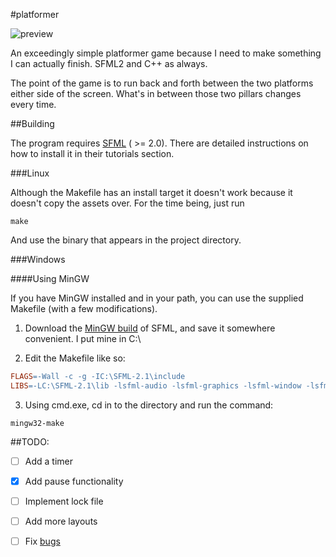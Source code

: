 #platformer

![preview](https://raw.github.com/kirbyman62/platformer/master/preview.png)

An exceedingly simple platformer game because I need to make something I can actually finish. SFML2 and C++ as always.

The point of the game is to run back and forth between the two platforms either side of the screen. What's in between those two pillars changes every time.

##Building

The program requires [SFML](http://www.sfml-dev.org) ( >= 2.0). There are detailed instructions on how to install it in their tutorials section.

###Linux

Although the Makefile has an install target it doesn't work because it doesn't copy the assets over. For the time being, just run

```
make
```

And use the binary that appears in the project directory.

###Windows

####Using MinGW

If you have MinGW installed and in your path, you can use the supplied Makefile (with a few modifications).

1) Download the [MinGW build](http://sfml-dev.org/download/sfml/2.1/SFML-2.1-windows-gcc-4.7-mingw-32bits.zip) 
of SFML, and save it somewhere convenient. I put mine in C:\

2) Edit the Makefile like so:

```Makefile
FLAGS=-Wall -c -g -IC:\SFML-2.1\include
LIBS=-LC:\SFML-2.1\lib -lsfml-audio -lsfml-graphics -lsfml-window -lsfml-system
```

3) Using cmd.exe, cd in to the directory and run the command:

```
mingw32-make
```

##TODO:

- [ ] Add a timer

- [x] Add pause functionality

- [ ] Implement lock file

- [ ] Add more layouts

- [ ] Fix [bugs](https://github.com/kirbyman62/platformer/issues)
